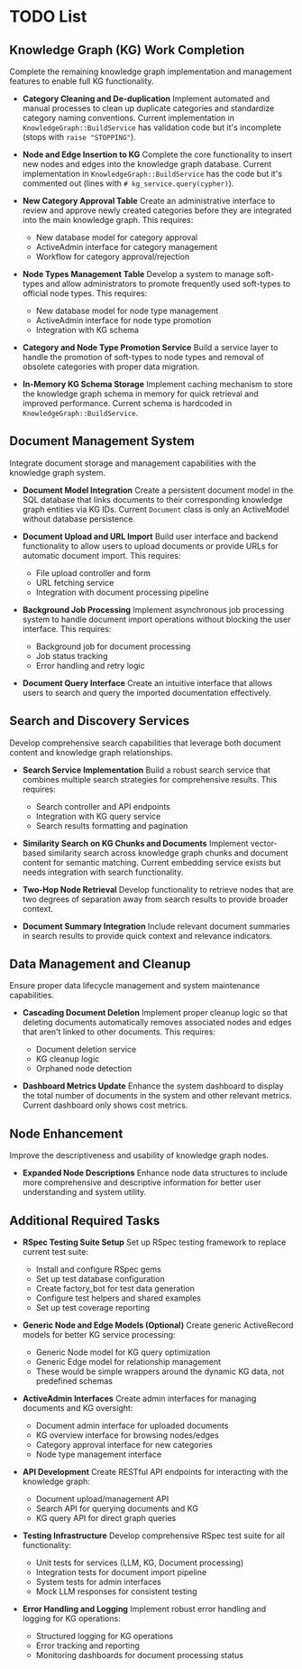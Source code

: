 # TODO List

## Knowledge Graph (KG) Work Completion
Complete the remaining knowledge graph implementation and management features to enable full KG functionality.

- **Category Cleaning and De-duplication**
  Implement automated and manual processes to clean up duplicate categories and standardize category naming conventions. Current implementation in `KnowledgeGraph::BuildService` has validation code but it's incomplete (stops with `raise "STOPPING"`).

- **Node and Edge Insertion to KG**
  Complete the core functionality to insert new nodes and edges into the knowledge graph database. Current implementation in `KnowledgeGraph::BuildService` has the code but it's commented out (lines with `# kg_service.query(cypher)`).

- **New Category Approval Table**
  Create an administrative interface to review and approve newly created categories before they are integrated into the main knowledge graph. This requires:
  - New database model for category approval
  - ActiveAdmin interface for category management
  - Workflow for category approval/rejection

- **Node Types Management Table**
  Develop a system to manage soft-types and allow administrators to promote frequently used soft-types to official node types. This requires:
  - New database model for node type management
  - ActiveAdmin interface for node type promotion
  - Integration with KG schema

- **Category and Node Type Promotion Service**
  Build a service layer to handle the promotion of soft-types to node types and removal of obsolete categories with proper data migration.

- **In-Memory KG Schema Storage**
  Implement caching mechanism to store the knowledge graph schema in memory for quick retrieval and improved performance. Current schema is hardcoded in `KnowledgeGraph::BuildService`.

## Document Management System
Integrate document storage and management capabilities with the knowledge graph system.

- **Document Model Integration**
  Create a persistent document model in the SQL database that links documents to their corresponding knowledge graph entities via KG IDs. Current `Document` class is only an ActiveModel without database persistence.

- **Document Upload and URL Import**
  Build user interface and backend functionality to allow users to upload documents or provide URLs for automatic document import. This requires:
  - File upload controller and form
  - URL fetching service
  - Integration with document processing pipeline

- **Background Job Processing**
  Implement asynchronous job processing system to handle document import operations without blocking the user interface. This requires:
  - Background job for document processing
  - Job status tracking
  - Error handling and retry logic

- **Document Query Interface**
  Create an intuitive interface that allows users to search and query the imported documentation effectively.

## Search and Discovery Services
Develop comprehensive search capabilities that leverage both document content and knowledge graph relationships.

- **Search Service Implementation**
  Build a robust search service that combines multiple search strategies for comprehensive results. This requires:
  - Search controller and API endpoints
  - Integration with KG query service
  - Search results formatting and pagination

- **Similarity Search on KG Chunks and Documents**
  Implement vector-based similarity search across knowledge graph chunks and document content for semantic matching. Current embedding service exists but needs integration with search functionality.

- **Two-Hop Node Retrieval**
  Develop functionality to retrieve nodes that are two degrees of separation away from search results to provide broader context.

- **Document Summary Integration**
  Include relevant document summaries in search results to provide quick context and relevance indicators.

## Data Management and Cleanup
Ensure proper data lifecycle management and system maintenance capabilities.

- **Cascading Document Deletion**
  Implement proper cleanup logic so that deleting documents automatically removes associated nodes and edges that aren't linked to other documents. This requires:
  - Document deletion service
  - KG cleanup logic
  - Orphaned node detection

- **Dashboard Metrics Update**
  Enhance the system dashboard to display the total number of documents in the system and other relevant metrics. Current dashboard only shows cost metrics.

## Node Enhancement
Improve the descriptiveness and usability of knowledge graph nodes.

- **Expanded Node Descriptions**
  Enhance node data structures to include more comprehensive and descriptive information for better user understanding and system utility.

## Additional Required Tasks

- **RSpec Testing Suite Setup**
  Set up RSpec testing framework to replace current test suite:
  - Install and configure RSpec gems
  - Set up test database configuration
  - Create factory_bot for test data generation
  - Configure test helpers and shared examples
  - Set up test coverage reporting

- **Generic Node and Edge Models (Optional)**
  Create generic ActiveRecord models for better KG service processing:
  - Generic Node model for KG query optimization
  - Generic Edge model for relationship management
  - These would be simple wrappers around the dynamic KG data, not predefined schemas

- **ActiveAdmin Interfaces**
  Create admin interfaces for managing documents and KG oversight:
  - Document admin interface for uploaded documents
  - KG overview interface for browsing nodes/edges
  - Category approval interface for new categories
  - Node type management interface

- **API Development**
  Create RESTful API endpoints for interacting with the knowledge graph:
  - Document upload/management API
  - Search API for querying documents and KG
  - KG query API for direct graph queries

- **Testing Infrastructure**
  Develop comprehensive RSpec test suite for all functionality:
  - Unit tests for services (LLM, KG, Document processing)
  - Integration tests for document import pipeline
  - System tests for admin interfaces
  - Mock LLM responses for consistent testing

- **Error Handling and Logging**
  Implement robust error handling and logging for KG operations:
  - Structured logging for KG operations
  - Error tracking and reporting
  - Monitoring dashboards for document processing status